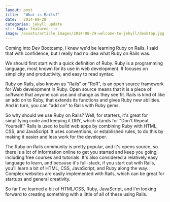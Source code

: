 ```yaml
---
layout: post
title:  "What is Rails?"
date:   2014-09-28
categories: jekyll update
<!-- tags: featured -->
image: /assets/article_images/2014-08-29-welcome-to-jekyll/desktop.jpg
---
```


Coming into Dev Bootcamp, I knew we'd be learning Ruby on Rails.  I said that with confidence, but I really had no idea what Ruby on Rails was.

We should first start with a quick definition of Ruby.  Ruby is a programming language, most known for its use in web development.  It focuses on simplicity and productivity, and easy to read syntax.

Ruby on Rails, also known as "Rails" or "RoR", is an open source framework for Web development in Ruby.  Open source means that it is a piece of software that anyone can use and change as they see fit.  Rails is kind of like an add on to Ruby, that extends its functions and gives Ruby new abilities. And in turn, you can "add on" to Rails with Ruby gems.

So why should we use Ruby on Rails?  Well, for starters, it's great for simplifying code and keeping it DRY, which stands for "Don't Repeat Yourself." Rails is used to build web apps by combining Ruby with HTML, CSS, and JavaScript. It uses conventions, or established rules, to do this by making it easier and less work for the developer.

The Ruby on Rails community is pretty popular, and it's opens source, so there is a lot of information online to get you started and keep you going, including free courses and tutorials.  It's also considered a relatively easy language to learn, and because it's full-stack, if you start out with Rails, you'll learn a bit of HTML, CSS, JavaScript, and Ruby along the way.  Complex websites are easily implemented with Rails, which can be great for startups and general creativity.

So far I've learned a bit of HTML/CSS, Ruby, JavaScript, and I'm looking forward to creating something with a little of all of these using Rails.